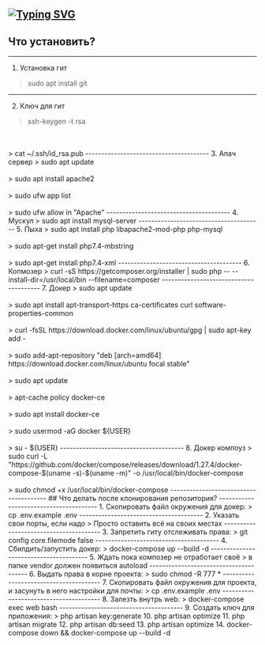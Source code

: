 [![Typing SVG](https://readme-typing-svg.herokuapp.com?color=%56025c&lines=Сашенька,+диплом+скоро+будет)](https://vk.com/lampanon)
---------------------------------------
## Что установить?
---------------------------------------
1. Установка гит
> sudo apt install git
---------------------------------------
2. Ключ для гит
> ssh-keygen -t rsa
<br/>
<br/>
> cat ~/.ssh/id_rsa.pub
---------------------------------------
3. Апач сервер
> sudo apt update
<br/>
<br/>
> sudo apt install apache2
<br/>
<br/>
> sudo ufw app list
<br/>
<br/>
> sudo ufw allow in "Apache"
---------------------------------------
4. Мускул
> sudo apt install mysql-server
---------------------------------------
5. Пыха
> sudo apt install php libapache2-mod-php php-mysql
<br/>
<br/>
> sudo apt-get install php7.4-mbstring
<br/>
<br/>
> sudo apt-get install php7.4-xml
---------------------------------------
6. Копмозер
> curl -sS https://getcomposer.org/installer | sudo php -- --install-dir=/usr/local/bin --filename=composer
---------------------------------------
7. Докер
> sudo apt update
<br/>
<br/>
> sudo apt install apt-transport-https ca-certificates curl software-properties-common
<br/>
<br/>
> curl -fsSL https://download.docker.com/linux/ubuntu/gpg | sudo apt-key add -
<br/>
<br/>
> sudo add-apt-repository "deb [arch=amd64] https://download.docker.com/linux/ubuntu focal stable"
<br/>
<br/>
> sudo apt update
<br/>
<br/>
> apt-cache policy docker-ce
<br/>
<br/>
> sudo apt install docker-ce
<br/>
<br/>
> sudo usermod -aG docker ${USER}
<br/>
<br/>
> su - ${USER}
---------------------------------------
8. Докер компоуз
> sudo curl -L "https://github.com/docker/compose/releases/download/1.27.4/docker-compose-$(uname -s)-$(uname -m)" -o /usr/local/bin/docker-compose
<br/>
<br/>
> sudo chmod +x /usr/local/bin/docker-compose
---------------------------------------
## Что делать после клонирования репозитория?
---------------------------------------
1. Скопировать файл окружения для докер:
> cp .env.example .env
---------------------------------------
2. Указать свои порты, если надо
> Просто оставить всё на своих местах
---------------------------------------
3. Запретить гиту отслеживать права:
> git config core.filemode false
---------------------------------------
4. Сбилдить/запустить докер:
> docker-compose up --build -d
---------------------------------------
5. Ждать пока композер не отработает своё
> в папке vendor должен появиться autoload
---------------------------------------
6. Выдать права в корне проекта:
> sudo chmod -R 777 *
---------------------------------------
7. Скопировать файл окружения для проекта, и засунуть в него настройки для почты:
> cp .env.example .env
---------------------------------------
8. Залезть внутрь web:
> docker-compose exec web bash
---------------------------------------
9. Создать ключ для приложения:
> php artisan key:generate
10. php artisan optimize
11. php artisan migrate
12. php artisan db:seed
13. php artisan optimize
14. docker-compose down && docker-compose up --build -d

